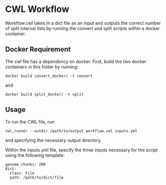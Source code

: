 # CWL Workflow

Workflow.cwl takes in a dict file as an input and outputs the correct number of split interval lists by running the convert and split scripts within a docker container.

## Docker Requirement

The cwl file has a dependency on docker. First, build the two docker containers in this folder by running:

```docker build convert_docker/ -t convert```

and

```docker build split_docker/ -t split```

## Usage

To run the CWL file, run:

```cwl_runner --outdir /path/to/output workflow.cwl inputs.yml```

and specifying the necessary output directory.

Within the inputs.yml file, specify the three inputs necessary for the script using the following template:

```
genome_chunks: 200
dict:
  class: File
  path: /path/to/dict/file
```